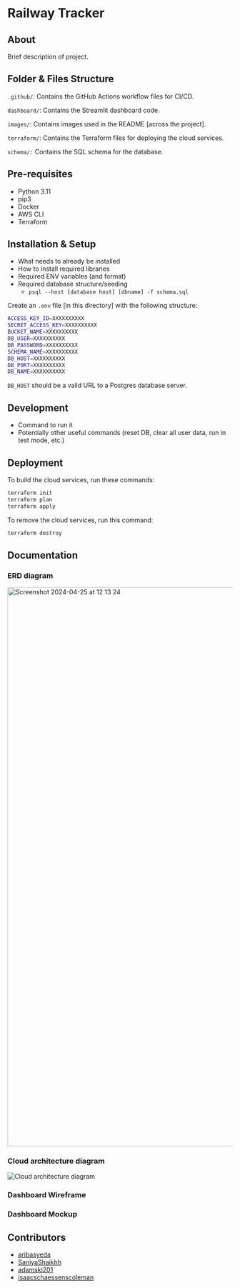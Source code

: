 # Railway Tracker

## About

Brief description of project.

## Folder & Files Structure

`.github/`: Contains the GitHub Actions workflow files for CI/CD.

`dashboard/`: Contains the Streamlit dashboard code.

`images/`: Contains images used in the README [across the project].

`terraform/`: Contains the Terraform files for deploying the cloud services.

`schema/:` Contains the SQL schema for the database.

## Pre-requisites

- Python 3.11
- pip3
- Docker
- AWS CLI
- Terraform

## Installation & Setup

- What needs to already be installed
- How to install required libraries
- Required ENV variables (and format)
- Required database structure/seeding
    - `psql --host [database host] [dbname] -f schema.sql`

Create an `.env` file [in this directory] with the following structure:

```sh
ACCESS_KEY_ID=XXXXXXXXXX
SECRET_ACCESS_KEY=XXXXXXXXXX
BUCKET_NAME=XXXXXXXXXX
DB_USER=XXXXXXXXXX
DB_PASSWORD=XXXXXXXXXX
SCHEMA_NAME=XXXXXXXXXX
DB_HOST=XXXXXXXXXX
DB_PORT=XXXXXXXXXX
DB_NAME=XXXXXXXXXX
```

`DB_HOST` should be a valid URL to a Postgres database server.

## Development

- Command to run it
- Potentially other useful commands (reset DB, clear all user data, run in test mode, etc.)

## Deployment

To build the cloud services, run these commands:

```sh
terraform init
terraform plan
terraform apply
```

To remove the cloud services, run this command:

```sh
terraform destroy
```

## Documentation

### ERD diagram

<img width="1252" alt="Screenshot 2024-04-25 at 12 13 24" src="https://github.com/adamski201/Railway-Tracker/assets/84942651/0f61da7e-3e7a-447a-85ff-6d2b9c3b95bc">







### Cloud architecture diagram

![Cloud architecture diagram](...)

### Dashboard Wireframe

### Dashboard Mockup

## Contributors

* [aribasyeda](https://github.com/aribasyeda)
* [SaniyaShaikhh](https://github.com/SaniyaShaikhh)
* [adamski201](https://github.com/adamski201)
* [isaacschaessenscoleman](https://github.com/isaacschaessenscoleman)
